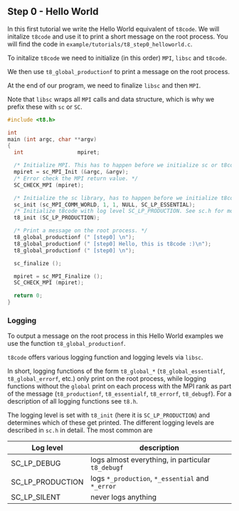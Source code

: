 ## Step 0 - Hello World

In this first tutorial we write the Hello World equivalent of `t8code`.
We will initalize `t8code` and use it to print a short message on the root process.
You will find the code in `example/tutorials/t8_step0_helloworld.c`.

To initalize `t8code` we need to initialize (in this order) `MPI`, `libsc` and `t8code`.

We then use `t8_global_productionf` to print a message on the root process.

At the end of our program, we need to finalize `libsc` and then `MPI`.

Note that `libsc` wraps all `MPI` calls and data structure, which is why we prefix these with `sc` or `SC`.


```C
#include <t8.h>

int
main (int argc, char **argv)
{
  int                 mpiret;

  /* Initialize MPI. This has to happen before we initialize sc or t8code. */
  mpiret = sc_MPI_Init (&argc, &argv);
  /* Error check the MPI return value. */
  SC_CHECK_MPI (mpiret);

  /* Initialize the sc library, has to happen before we initialize t8code. */
  sc_init (sc_MPI_COMM_WORLD, 1, 1, NULL, SC_LP_ESSENTIAL);
  /* Initialize t8code with log level SC_LP_PRODUCTION. See sc.h for more info on the leg levels. */
  t8_init (SC_LP_PRODUCTION);

  /* Print a message on the root process. */
  t8_global_productionf (" [step0] \n");
  t8_global_productionf (" [step0] Hello, this is t8code :)\n");
  t8_global_productionf (" [step0] \n");

  sc_finalize ();

  mpiret = sc_MPI_Finalize ();
  SC_CHECK_MPI (mpiret);

  return 0;
}
```

### Logging

To output a message on the root process in this Hello World examples we use the function `t8_global_productionf`.

`t8code` offers various logging function and logging levels via `libsc`.

In short, logging functions of the form `t8_global_*` (`t8_global_essentialf`, `t8_global_errorf`, etc.) only print on the root process, while logging functions without the `global` print on each process with the MPI rank as part of the message (`t8_productionf`, `t8_essentialf`, `t8_errorf`, `t8_debugf`). For a description of all logging functions see `t8.h`.

The logging level is set with `t8_init` (here it is `SC_LP_PRODUCTION`) and determines which of these get printed.
The different logging levels are described in `sc.h` in detail. The most common are

| Log level   | description |
|-------------|------|
| SC_LP_DEBUG | logs almost everything, in particular `t8_debugf` |
| SC_LP_PRODUCTION | logs `*_production`, `*_essential` and `*_error` |
| SC_LP_SILENT | never logs anything |
